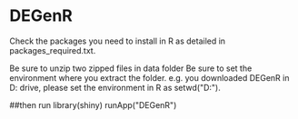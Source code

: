 # DEGenR


Check the packages you need to install in R as detailed in packages_required.txt.

Be sure to unzip two zipped files in data folder
Be sure to set the environment where you extract the folder. e.g. you downloaded DEGenR in D: drive, please set the environment in R as setwd("D:").

##then run
library(shiny)
runApp("DEGenR")
